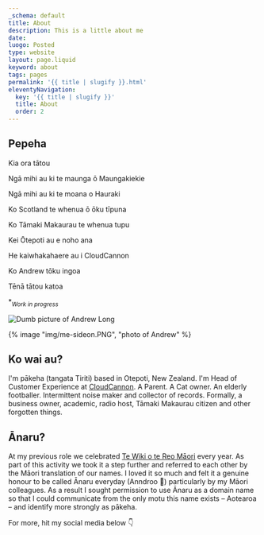 ```yaml
---
_schema: default
title: About
description: This is a little about me
date:
luogo: Posted
type: website
layout: page.liquid
keyword: about
tags: pages
permalink: '{{ title | slugify }}.html'
eleventyNavigation:
  key: '{{ title | slugify }}'
  title: About
  order: 2
---
```

## Pepeha

Kia ora tātou

Ngā mihi au ki te maunga ō Maungakiekie

Ngā mihi au ki te moana o Hauraki

Ko Scotland te whenua ō ōku tīpuna

Ko Tāmaki Makaurau te whenua tupu

Kei Ōtepoti au e noho ana

He kaiwhakahaere au i CloudCannon

Ko Andrew tōku ingoa

Tēnā tātou katoa

\**<sub>Work in progress</sub>*

![Dumb picture of Andrew Long](/img/me-sideon.PNG "This is me relatively recently")

{% image "img/me-sideon.PNG", "photo of Andrew" %}

## Ko wai au?

I'm pākeha (tangata Tiriti) based in Otepoti, New Zealand. I'm Head of Customer Experience at <a href="https://cloudcannon.com" target="_blank" rel="noopener">CloudCannon</a>. A Parent. A Cat owner. An elderly footballer. Intermittent noise maker and collector of records. Formally, a business owner, academic, radio host, Tāmaki Makaurau citizen and other forgotten things.​​​​​

## Ānaru?

At my previous role we celebrated <a href="https://www.reomaori.co.nz/te-wiki-o-te-reo-maori-2022" target="_blank" rel="noopener">Te Wiki o te Reo Māori</a> every year. As part of this activity we took it a step further and referred to each other by the Māori translation of our names. I loved it so much and felt it a genuine honour to be called Ānaru everyday (Anndroo 😬) particularly by my Māori colleagues. As a result I sought permission to use Ānaru as a domain name so that I could communicate from the only motu this name exists – Aotearoa – and identify more strongly as pākeha.

For more, hit my social media below 👇